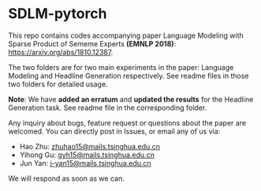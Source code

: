 # SDLM-pytorch

This repo contains codes accompanying paper Language Modeling with Sparse Product of Sememe Experts **(EMNLP 2018)**: https://arxiv.org/abs/1810.12387.

The two folders are for two main experiments in the paper: Language Modeling and Headline Generation respectively.
See readme files in those two folders for detailed usage.

**Note**: We have **added an erratum** and **updated the results** for the Headline Generation task. See readme file in the corresponding folder.

Any inquiry about bugs, feature request or questions about the paper are welcomed. You can directly post in Issues, or email any of us via:

* Hao Zhu: zhuhao15@mails.tsinghua.edu.cn
* Yihong Gu: gyh15@mails.tsinghua.edu.cn
* Jun Yan: j-yan15@mails.tsinghua.edu.cn

We will respond as soon as we can.